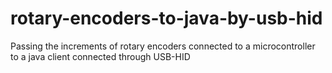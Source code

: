 # rotary-encoders-to-java-by-usb-hid
Passing the increments of rotary encoders connected to a microcontroller to a java client connected through USB-HID
